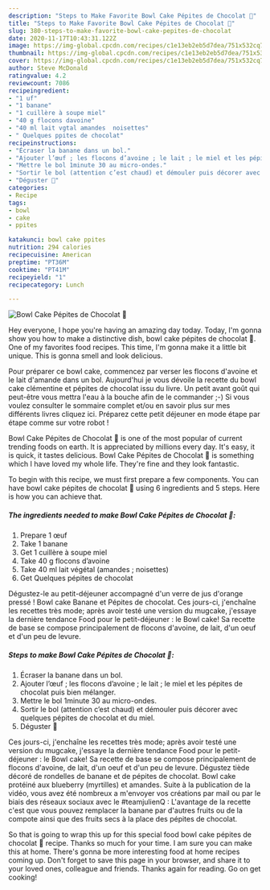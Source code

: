 ```yaml
---
description: "Steps to Make Favorite Bowl Cake Pépites de Chocolat 🍫"
title: "Steps to Make Favorite Bowl Cake Pépites de Chocolat 🍫"
slug: 380-steps-to-make-favorite-bowl-cake-pepites-de-chocolat
date: 2020-11-17T10:43:31.122Z
image: https://img-global.cpcdn.com/recipes/c1e13eb2eb5d7dea/751x532cq70/bowl-cake-pepites-de-chocolat-🍫-photo-principale-de-la-recette.jpg
thumbnail: https://img-global.cpcdn.com/recipes/c1e13eb2eb5d7dea/751x532cq70/bowl-cake-pepites-de-chocolat-🍫-photo-principale-de-la-recette.jpg
cover: https://img-global.cpcdn.com/recipes/c1e13eb2eb5d7dea/751x532cq70/bowl-cake-pepites-de-chocolat-🍫-photo-principale-de-la-recette.jpg
author: Steve McDonald
ratingvalue: 4.2
reviewcount: 7086
recipeingredient:
- "1 uf"
- "1 banane"
- "1 cuillère à soupe miel"
- "40 g flocons davoine"
- "40 ml lait vgtal amandes  noisettes"
- " Quelques ppites de chocolat"
recipeinstructions:
- "Écraser la banane dans un bol."
- "Ajouter l’œuf ; les flocons d’avoine ; le lait ; le miel et les pépites de chocolat puis bien mélanger."
- "Mettre le bol 1minute 30 au micro-ondes."
- "Sortir le bol (attention c’est chaud) et démouler puis décorer avec quelques pépites de chocolat et du miel."
- "Déguster 🤤"
categories:
- Recipe
tags:
- bowl
- cake
- ppites

katakunci: bowl cake ppites 
nutrition: 294 calories
recipecuisine: American
preptime: "PT36M"
cooktime: "PT41M"
recipeyield: "1"
recipecategory: Lunch

---
```



![Bowl Cake Pépites de Chocolat 🍫](https://img-global.cpcdn.com/recipes/c1e13eb2eb5d7dea/751x532cq70/bowl-cake-pepites-de-chocolat-🍫-photo-principale-de-la-recette.jpg)

Hey everyone, I hope you're having an amazing day today. Today, I'm gonna show you how to make a distinctive dish, bowl cake pépites de chocolat 🍫. One of my favorites food recipes. This time, I'm gonna make it a little bit unique. This is gonna smell and look delicious.

Pour préparer ce bowl cake, commencez par verser les flocons d&#39;avoine et le lait d&#39;amande dans un bol. Aujourd&#39;hui je vous dévoile la recette du bowl cake clémentine et pépites de chocolat issu du livre. Un petit avant goût qui peut-être vous mettra l&#39;eau à la bouche afin de le commander ;-) Si vous voulez consulter le sommaire complet et/ou en savoir plus sur mes différents livres cliquez ici. Préparez cette petit déjeuner en mode étape par étape comme sur votre robot !

Bowl Cake Pépites de Chocolat 🍫 is one of the most popular of current trending foods on earth. It is appreciated by millions every day. It's easy, it is quick, it tastes delicious. Bowl Cake Pépites de Chocolat 🍫 is something which I have loved my whole life. They're fine and they look fantastic.


To begin with this recipe, we must first prepare a few components. You can have bowl cake pépites de chocolat 🍫 using 6 ingredients and 5 steps. Here is how you can achieve that.

<!--inarticleads1-->

##### The ingredients needed to make Bowl Cake Pépites de Chocolat 🍫:

1. Prepare 1 œuf
1. Take 1 banane
1. Get 1 cuillère à soupe miel
1. Take 40 g flocons d’avoine
1. Take 40 ml lait végétal (amandes ; noisettes)
1. Get  Quelques pépites de chocolat


Dégustez-le au petit-déjeuner accompagné d&#39;un verre de jus d&#39;orange pressé ! Bowl cake Banane et Pépites de chocolat. Ces jours-ci, j&#39;enchaîne les recettes très mode; après avoir testé une version du mugcake, j&#39;essaye la dernière tendance Food pour le petit-déjeuner : le Bowl cake! Sa recette de base se compose principalement de flocons d&#39;avoine, de lait, d&#39;un oeuf et d&#39;un peu de levure. 

<!--inarticleads2-->

##### Steps to make Bowl Cake Pépites de Chocolat 🍫:

1. Écraser la banane dans un bol.
1. Ajouter l’œuf ; les flocons d’avoine ; le lait ; le miel et les pépites de chocolat puis bien mélanger.
1. Mettre le bol 1minute 30 au micro-ondes.
1. Sortir le bol (attention c’est chaud) et démouler puis décorer avec quelques pépites de chocolat et du miel.
1. Déguster 🤤


Ces jours-ci, j&#39;enchaîne les recettes très mode; après avoir testé une version du mugcake, j&#39;essaye la dernière tendance Food pour le petit-déjeuner : le Bowl cake! Sa recette de base se compose principalement de flocons d&#39;avoine, de lait, d&#39;un oeuf et d&#39;un peu de levure. Dégustez tiède décoré de rondelles de banane et de pépites de chocolat. Bowl cake protéiné aux blueberry (myrtilles) et amandes. Suite à la publication de la vidéo, vous avez été nombreux a m&#39;envoyer vos créations par mail ou par le biais des réseaux sociaux avec le #teamjulienQ : L&#39;avantage de la recette c&#39;est que vous pouvez remplacer la banane par d&#39;autres fruits ou de la compote ainsi que des fruits secs à la place des pépites de chocolat. 

So that is going to wrap this up for this special food bowl cake pépites de chocolat 🍫 recipe. Thanks so much for your time. I am sure you can make this at home. There's gonna be more interesting food at home recipes coming up. Don't forget to save this page in your browser, and share it to your loved ones, colleague and friends. Thanks again for reading. Go on get cooking!
